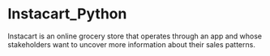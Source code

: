 # Instacart_Python
Instacart is an online grocery store that operates through an app and whose stakeholders want to uncover more information about their sales patterns.
